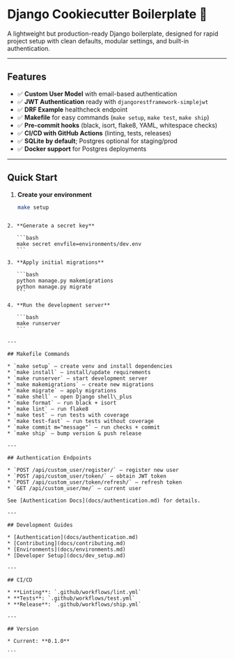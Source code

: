 # Django Cookiecutter Boilerplate 🚀

A lightweight but production-ready Django boilerplate, designed for rapid project setup with clean defaults, modular
settings, and built-in authentication.

---

## Features

- ✅ **Custom User Model** with email-based authentication
- ✅ **JWT Authentication** ready with `djangorestframework-simplejwt`
- ✅ **DRF Example** healthcheck endpoint
- ✅ **Makefile** for easy commands (`make setup`, `make test`, `make ship`)
- ✅ **Pre-commit hooks** (black, isort, flake8, YAML, whitespace checks)
- ✅ **CI/CD with GitHub Actions** (linting, tests, releases)
- ✅ **SQLite by default**; Postgres optional for staging/prod
- ✅ **Docker support** for Postgres deployments

---

## Quick Start

1. **Create your environment**
   ```bash
   make setup

````

2. **Generate a secret key**

   ```bash
   make secret envfile=environments/dev.env
   ```

3. **Apply initial migrations**

   ```bash
   python manage.py makemigrations
   python manage.py migrate
   ```

4. **Run the development server**

   ```bash
   make runserver
   ```

---

## Makefile Commands

* `make setup` — create venv and install dependencies
* `make install` — install/update requirements
* `make runserver` — start development server
* `make makemigrations` — create new migrations
* `make migrate` — apply migrations
* `make shell` — open Django shell\_plus
* `make format` — run black + isort
* `make lint` — run flake8
* `make test` — run tests with coverage
* `make test-fast` — run tests without coverage
* `make commit m="message"` — run checks + commit
* `make ship` — bump version & push release

---

## Authentication Endpoints

* `POST /api/custom_user/register/` — register new user
* `POST /api/custom_user/token/` — obtain JWT token
* `POST /api/custom_user/token/refresh/` — refresh token
* `GET /api/custom_user/me/` — current user

See [Authentication Docs](docs/authentication.md) for details.

---

## Development Guides

* [Authentication](docs/authentication.md)
* [Contributing](docs/contributing.md)
* [Environments](docs/environments.md)
* [Developer Setup](docs/dev_setup.md)

---

## CI/CD

* **Linting**: `.github/workflows/lint.yml`
* **Tests**: `.github/workflows/test.yml`
* **Release**: `.github/workflows/ship.yml`

---

## Version

* Current: **0.1.0**

```
